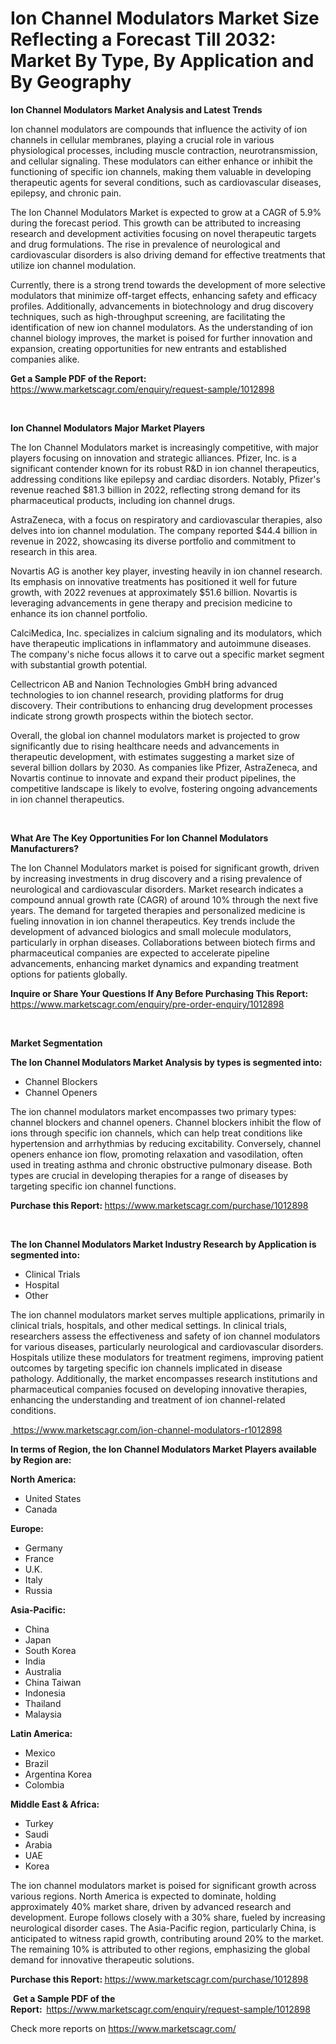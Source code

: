 <p><h1>Ion Channel Modulators Market Size Reflecting a Forecast Till 2032: Market By Type, By Application and By Geography</h1></p><p><strong>Ion Channel Modulators Market Analysis and Latest Trends</strong></p>
<p><p>Ion channel modulators are compounds that influence the activity of ion channels in cellular membranes, playing a crucial role in various physiological processes, including muscle contraction, neurotransmission, and cellular signaling. These modulators can either enhance or inhibit the functioning of specific ion channels, making them valuable in developing therapeutic agents for several conditions, such as cardiovascular diseases, epilepsy, and chronic pain.</p><p>The Ion Channel Modulators Market is expected to grow at a CAGR of 5.9% during the forecast period. This growth can be attributed to increasing research and development activities focusing on novel therapeutic targets and drug formulations. The rise in prevalence of neurological and cardiovascular disorders is also driving demand for effective treatments that utilize ion channel modulation.</p><p>Currently, there is a strong trend towards the development of more selective modulators that minimize off-target effects, enhancing safety and efficacy profiles. Additionally, advancements in biotechnology and drug discovery techniques, such as high-throughput screening, are facilitating the identification of new ion channel modulators. As the understanding of ion channel biology improves, the market is poised for further innovation and expansion, creating opportunities for new entrants and established companies alike.</p></p>
<p><strong>Get a Sample PDF of the Report:&nbsp;</strong> <a href="https://www.marketscagr.com/enquiry/request-sample/1012898?utm_campaign=2770&utm_medium=2&utm_source=Github&utm_content=ia&utm_term=06032025&utm_id=ion-channel-modulators">https://www.marketscagr.com/enquiry/request-sample/1012898</a></p>
<p>&nbsp;</p>
<p><strong>Ion Channel Modulators Major Market Players</strong></p>
<p><p>The Ion Channel Modulators market is increasingly competitive, with major players focusing on innovation and strategic alliances. Pfizer, Inc. is a significant contender known for its robust R&D in ion channel therapeutics, addressing conditions like epilepsy and cardiac disorders. Notably, Pfizer's revenue reached $81.3 billion in 2022, reflecting strong demand for its pharmaceutical products, including ion channel drugs.</p><p>AstraZeneca, with a focus on respiratory and cardiovascular therapies, also delves into ion channel modulation. The company reported $44.4 billion in revenue in 2022, showcasing its diverse portfolio and commitment to research in this area.</p><p>Novartis AG is another key player, investing heavily in ion channel research. Its emphasis on innovative treatments has positioned it well for future growth, with 2022 revenues at approximately $51.6 billion. Novartis is leveraging advancements in gene therapy and precision medicine to enhance its ion channel portfolio.</p><p>CalciMedica, Inc. specializes in calcium signaling and its modulators, which have therapeutic implications in inflammatory and autoimmune diseases. The company's niche focus allows it to carve out a specific market segment with substantial growth potential.</p><p>Cellectricon AB and Nanion Technologies GmbH bring advanced technologies to ion channel research, providing platforms for drug discovery. Their contributions to enhancing drug development processes indicate strong growth prospects within the biotech sector.</p><p>Overall, the global ion channel modulators market is projected to grow significantly due to rising healthcare needs and advancements in therapeutic development, with estimates suggesting a market size of several billion dollars by 2030. As companies like Pfizer, AstraZeneca, and Novartis continue to innovate and expand their product pipelines, the competitive landscape is likely to evolve, fostering ongoing advancements in ion channel therapeutics.</p></p>
<p>&nbsp;</p>
<p><strong>What Are The Key Opportunities For Ion Channel Modulators Manufacturers?</strong></p>
<p><p>The Ion Channel Modulators market is poised for significant growth, driven by increasing investments in drug discovery and a rising prevalence of neurological and cardiovascular disorders. Market research indicates a compound annual growth rate (CAGR) of around 10% through the next five years. The demand for targeted therapies and personalized medicine is fueling innovation in ion channel therapeutics. Key trends include the development of advanced biologics and small molecule modulators, particularly in orphan diseases. Collaborations between biotech firms and pharmaceutical companies are expected to accelerate pipeline advancements, enhancing market dynamics and expanding treatment options for patients globally.</p></p>
<p><strong>Inquire or Share Your Questions If Any Before Purchasing This Report:</strong> <a href="https://www.marketscagr.com/enquiry/pre-order-enquiry/1012898?utm_campaign=2770&utm_medium=2&utm_source=Github&utm_content=ia&utm_term=06032025&utm_id=ion-channel-modulators">https://www.marketscagr.com/enquiry/pre-order-enquiry/1012898</a></p>
<p>&nbsp;</p>
<p><strong>Market Segmentation</strong></p>
<p><strong>The Ion Channel Modulators Market Analysis by types is segmented into:</strong></p>
<p><ul><li>Channel Blockers</li><li>Channel Openers</li></ul></p>
<p><p>The ion channel modulators market encompasses two primary types: channel blockers and channel openers. Channel blockers inhibit the flow of ions through specific ion channels, which can help treat conditions like hypertension and arrhythmias by reducing excitability. Conversely, channel openers enhance ion flow, promoting relaxation and vasodilation, often used in treating asthma and chronic obstructive pulmonary disease. Both types are crucial in developing therapies for a range of diseases by targeting specific ion channel functions.</p></p>
<p><strong>Purchase this Report:&nbsp;</strong><a href="https://www.marketscagr.com/purchase/1012898?utm_campaign=2770&utm_medium=2&utm_source=Github&utm_content=ia&utm_term=06032025&utm_id=ion-channel-modulators">https://www.marketscagr.com/purchase/1012898</a></p>
<p>&nbsp;</p>
<p><strong>The Ion Channel Modulators Market Industry Research by Application is segmented into:</strong></p>
<p><ul><li>Clinical Trials</li><li>Hospital</li><li>Other</li></ul></p>
<p><p>The ion channel modulators market serves multiple applications, primarily in clinical trials, hospitals, and other medical settings. In clinical trials, researchers assess the effectiveness and safety of ion channel modulators for various diseases, particularly neurological and cardiovascular disorders. Hospitals utilize these modulators for treatment regimens, improving patient outcomes by targeting specific ion channels implicated in disease pathology. Additionally, the market encompasses research institutions and pharmaceutical companies focused on developing innovative therapies, enhancing the understanding and treatment of ion channel-related conditions.</p></p>
<p><a href="https://www.marketscagr.com/ion-channel-modulators-r1012898?utm_campaign=2770&utm_medium=2&utm_source=Github&utm_content=ia&utm_term=06032025&utm_id=ion-channel-modulators">&nbsp;https://www.marketscagr.com/ion-channel-modulators-r1012898</a></p>
<p><strong>In terms of Region, the Ion Channel Modulators Market Players available by Region are:</strong></p>
<p>
    <p> <strong> North America: </strong>
        <ul>
            <li>United States</li>
            <li>Canada</li>
        </ul>
        </p> 
    <p> <strong> Europe: </strong>
        <ul>
            <li>Germany</li>
            <li>France</li>
            <li>U.K.</li>
            <li>Italy</li>
            <li>Russia</li>
        </ul>
        </p> 
    <p> <strong> Asia-Pacific: </strong>
        <ul>
            <li>China</li>
            <li>Japan</li>
            <li>South Korea</li>
            <li>India</li>
            <li>Australia</li>
            <li>China Taiwan</li>
            <li>Indonesia</li>
            <li>Thailand</li>
            <li>Malaysia</li>
        </ul>
        </p> 
    <p> <strong> Latin America: </strong>
        <ul>
            <li>Mexico</li>
            <li>Brazil</li>
            <li>Argentina Korea</li>
            <li>Colombia</li>
        </ul>
        </p> 
    <p> <strong> Middle East & Africa: </strong>
        <ul>
            <li>Turkey</li>
            <li>Saudi</li>
            <li>Arabia</li>
            <li>UAE</li>
            <li>Korea</li>
        </ul>
    </p>
    </p>
<p><p>The ion channel modulators market is poised for significant growth across various regions. North America is expected to dominate, holding approximately 40% market share, driven by advanced research and development. Europe follows closely with a 30% share, fueled by increasing neurological disorder cases. The Asia-Pacific region, particularly China, is anticipated to witness rapid growth, contributing around 20% to the market. The remaining 10% is attributed to other regions, emphasizing the global demand for innovative therapeutic solutions.</p></p>
<p><strong>Purchase this Report: </strong><a href="https://www.marketscagr.com/purchase/1012898?utm_campaign=2770&utm_medium=2&utm_source=Github&utm_content=ia&utm_term=06032025&utm_id=ion-channel-modulators">https://www.marketscagr.com/purchase/1012898</a></p>
<p>&nbsp;<strong>Get a Sample PDF of the Report:&nbsp;&nbsp;</strong><a href="https://www.marketscagr.com/enquiry/request-sample/1012898?utm_campaign=2770&utm_medium=2&utm_source=Github&utm_content=ia&utm_term=06032025&utm_id=ion-channel-modulators">https://www.marketscagr.com/enquiry/request-sample/1012898</a></p>
<p><strong></strong></p>
<p>Check more reports on <a href="https://www.marketscagr.com/?utm_campaign=2770&utm_medium=2&utm_source=Github&utm_content=ia&utm_term=06032025&utm_id=ion-channel-modulators">https://www.marketscagr.com/</a></p>